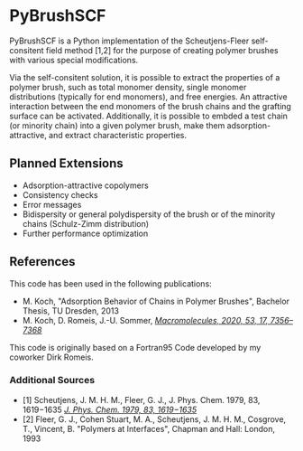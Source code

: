 # PyBrushSCF

PyBrushSCF is a Python implementation of the Scheutjens-Fleer self-consitent field method [1,2] for the purpose of creating polymer brushes with various special modifications.

Via the self-consitent solution, it is possible to extract the properties of a polymer brush, such as total monomer density, single monomer distributions (typically for end monomers), and free energies. An attractive interaction between the end monomers of the brush chains and the grafting surface can be activated. Additionally, it is possible to embded a test chain (or minority chain) into a given polymer brush, make them adsorption-attractive, and extract characteristic properties.

## Planned Extensions

- Adsorption-attractive copolymers
- Consistency checks
- Error messages
- Bidispersity or general polydispersity of the brush or of the minority chains (Schulz-Zimm distribution)
- Further performance optimization

## References

This code has been used in the following publications:

- M. Koch, "Adsorption Behavior of Chains in Polymer Brushes", Bachelor Thesis, TU Dresden, 2013
- M. Koch, D. Romeis, J.-U. Sommer, *[Macromolecules, 2020, 53, 17, 7356–7368](https://doi.org/10.1021/acs.macromol.0c01094)*

This code is originally based on a Fortran95 Code developed by my coworker Dirk Romeis.

### Additional Sources

- [1] Scheutjens, J. M. H. M., Fleer, G. J., J. Phys. Chem. 1979, 83, 1619−1635 *[J. Phys. Chem. 1979, 83, 1619−1635](https://dx.doi.org/10.1021/j100475a012)*
- [2] Fleer, G. J., Cohen Stuart, M. A., Scheutjens, J. M. H. M., Cosgrove, T., Vincent, B. "Polymers at Interfaces", Chapman and Hall: London, 1993
